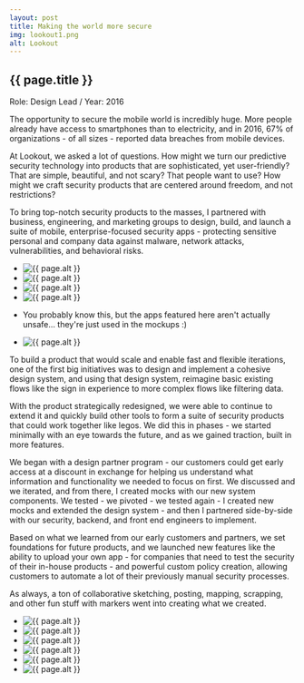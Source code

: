 ```yaml
---
layout: post
title: Making the world more secure
img: lookout1.png
alt: Lookout
---
```

<section>
  <h1>{{ page.title }}</h1>
  <p class="meta">Role: Design Lead <span class="lt">/</span> Year: 2016</p>
  <p>The opportunity to secure the mobile world is incredibly huge. More people already have access to smartphones than to electricity, and in 2016, 67% of organizations - of all sizes - reported data breaches from mobile devices.</p>
  <p>At Lookout, we asked a lot of questions. How might we turn our predictive security technology into products that are sophisticated, yet user-friendly? That are simple, beautiful, and not scary? That people want to use? How might we craft security products that are centered around freedom, and not restrictions?</p>
  <p>To bring top-notch security products to the masses, I partnered with business, engineering, and marketing groups to design, build, and launch a suite of mobile, enterprise-focused security apps - protecting sensitive personal and company data against malware, network attacks, vulnerabilities, and behavioral risks.</p>
</section>

<ul class="grid fade grid-full" id="grid-full">
  <li><img src="{{ site.url }}/img/work/lookout8.png" alt="{{ page.alt }}" /></li>
  <li><img src="{{ site.url }}/img/work/lookout16.png" alt="{{ page.alt }}" /></li>
  <li><img src="{{ site.url }}/img/work/lookout17.png" alt="{{ page.alt }}" /></li>
  <li><img src="{{ site.url }}/img/work/lookout18.png" alt="{{ page.alt }}" /></li>
  <li><p class="meta">You probably know this, but the apps featured here aren't actually unsafe... they're just used in the mockups :)</p></li>
  <li><img src="{{ site.url }}/img/work/lookout19.png" alt="{{ page.alt }}" /></li>
</ul>

<section>
  <p>To build a product that would scale and enable fast and flexible iterations, one of the first big initiatives was to design and implement a cohesive design system, and using that design system, reimagine basic existing flows like the sign in experience to more complex flows like filtering data.</p>
  <p>With the product strategically redesigned, we were able to continue to extend it and quickly build other tools to form a suite of security products that could work together like legos. We did this in phases - we started minimally with an eye towards the future, and as we gained traction, built in more features.</p>
  <p>We began with a design partner program - our customers could get early access at a discount in exchange for helping us understand what information and functionality we needed to focus on first. We discussed and we iterated, and from there, I created mocks with our new system components. We tested - we pivoted - we tested again - I created new mocks and extended the design system - and then I partnered side-by-side with our security, backend, and front end engineers to implement.</p>
  <p>Based on what we learned from our early customers and partners, we set foundations for future products, and we launched new features like the ability to upload your own app - for companies that need to test the security of their in-house products - and powerful custom policy creation, allowing customers to automate a lot of their previously manual security processes.</p>
<p>As always, a ton of collaborative sketching, posting, mapping, scrapping, and other fun stuff with markers went into creating what we created.</p>
</section>

<ul class="grid fade" id="grid">
  <li><img src="{{ site.url }}/img/work/lookout2.jpg" alt="{{ page.alt }}" /></li>
  <li><img src="{{ site.url }}/img/work/lookout3.jpg" alt="{{ page.alt }}" /></li>
  <li><img src="{{ site.url }}/img/work/lookout5.jpg" alt="{{ page.alt }}" /></li>
  <li><img src="{{ site.url }}/img/work/lookout4.jpg" alt="{{ page.alt }}" /></li>
  <li><img src="{{ site.url }}/img/work/lookout7.jpg" alt="{{ page.alt }}" /></li>
  <li><img src="{{ site.url }}/img/work/lookout6.jpg" alt="{{ page.alt }}" /></li>
</ul>